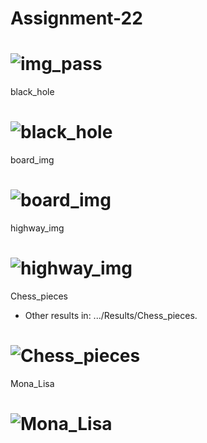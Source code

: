 # Assignment-22

# ![img_pass](https://github.com/n-ebrahimian/Assignment-22/blob/main/Results/img_pass.jpg)

black_hole

# ![black_hole](https://github.com/n-ebrahimian/Assignment-22/blob/main/Results/black_hole.jpg)

board_img

# ![board_img](https://github.com/n-ebrahimian/Assignment-22/blob/main/Results/board_img.jpg)

highway_img

# ![highway_img](https://github.com/n-ebrahimian/Assignment-22/blob/main/Results/highway_img.jpg)

Chess_pieces
- Other results in: .../Results/Chess_pieces.

# ![Chess_pieces](https://github.com/n-ebrahimian/Assignment-22/blob/main/Results/Chess_pieces/1.jpg)

Mona_Lisa
# ![Mona_Lisa](https://github.com/n-ebrahimian/Assignment-22/blob/main/Results/Mona_Lisa.jpg)
